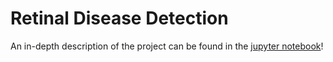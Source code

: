 # Retinal Disease Detection

An in-depth description of the project can be found in the [jupyter notebook](retinal_disease_detection.ipynb)!
